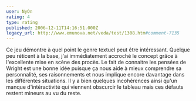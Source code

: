 ```yaml
---
user: NyOn
rating: 4
type: rating
published: 2006-12-11T14:16:51.000Z
legacy_url: http://www.emunova.net/veda/test/1308.htm#comment-7135
---
```

Ce jeu démontre à quel point le genre textuel peut être intéressant. Quelque peu réticent à la base, j'ai immédiatement accroché le concept grâce à l'excellente mise en scène des procès. Le fait de connaitre les pensées de Wright est une bonne idée puisque ça nous aide à mieux comprendre sa personnalité, ses raisonnements et nous implique encore davantage dans les différentes situations. Il y a bien quelques incohérences ainsi qu'un manque d'intéractivité qui viennent obscurcir le tableau mais ces défauts restent mineurs au vu du reste.